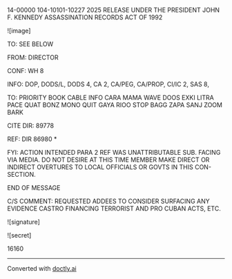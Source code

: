 14-00000
104-10101-10227
2025 RELEASE UNDER THE PRESIDENT JOHN F. KENNEDY ASSASSINATION RECORDS ACT OF 1992

![image]

TO: SEE BELOW

FROM: DIRECTOR

CONF: WH 8

INFO: DOP, DODS/L, DODS 4, CA 2, CA/PEG, CA/PROP, CI/IC 2, SAS 8,

TO: PRIORITY BOOK CABLE INFO
CARA MAMA WAVE DOOS
EXKI LITRA PACE QUAT
BONZ MONO QUIT GAYA
RIOO STOP BAGG ZAPA
SANJ ZOOM BARK

CITE DIR: 89778

REF: DIR 86980 *

FYI: ACTION INTENDED PARA 2 REF WAS UNATTRIBUTABLE SUB.
FACING VIA MEDIA. DO NOT DESIRE AT THIS TIME MEMBER MAKE DIRECT OR INDIRECT OVERTURES TO LOCAL OFFICIALS OR GOVTS IN THIS CON-SECTION.

END OF MESSAGE

C/S COMMENT: REQUESTED ADDEES TO CONSIDER SURFACING ANY EVIDENCE CASTRO FINANCING TERRORIST AND PRO CUBAN ACTS, ETC.

![signature]

![secret]

16160


---
Converted with [doctly.ai](https://doctly.ai)